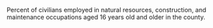 Percent of civilians employed in natural resources, construction, and maintenance occupations aged 16 years old and older in the county.